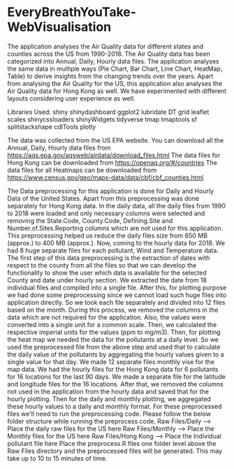 # EveryBreathYouTake-WebVisualisation
The application analyses the Air Quality data for different states and counties across the US from 1990-2018. 
The Air Quality data has been categorized into Annual, Daily, Hourly data files. The application analyses the 
same data in multiple ways (Pie Chart, Bar Chart, Line Chart, HeatMap, Table) to derive insights from the 
changing trends over the years. Apart from analysing the Air Quality for the US, this application also 
analyses the Air Quality data for Hong Kong as well. We have experimented with different layouts 
considering user experience as well.

Libraries Used:
shiny
shinydashboard 
ggplot2 
lubridate 
DT 
grid 
leaflet 
scales
shinycssloaders
shinyWidgets
tidyverse 
tmap 
tmaptools 
sf 
splitstackshape 
cdlTools 
plotly 

The data was collected from the US EPA website. You can download all the Annual, Daily, Hourly data files from https://aqs.epa.gov/aqsweb/airdata/download_files.html
The data files for Hong Kong can be downloaded from https://openaq.org/#/countries 
The data files for all Heatmaps can be downloaded from https://www.census.gov/geo/maps-data/data/cbf/cbf_counties.html 

The Data preprocessing for this application is done for Daily and Hourly Data of the United States. 
Apart from this preprocessing was done separately for Hong Kong data. 
In the daily data, all the daily files from 1990 to 2018 were loaded and only necessary columns 
were selected and removing the State.Code, County.Code, Defining.Site and Number.of.Sites.Reporting 
columns which are not used for this application. This preprocessing helped us reduce the daily files 
size from 650 MB (approx.) to 400 MB (approx.). 
Now, coming to the hourly data for 2018. We had 8 huge separate files for each pollutant, Wind 
and Temperature data. The first step of this data preprocessing is the extraction of dates with 
respect to the county from all the files so that we can develop the functionality to show the user 
which data is available for the selected County and date under hourly section. We extracted the date 
from 18 individual files and compiled into a single file. 
After this, for plotting purpose we had done some preprocessing since we cannot load such huge files 
into application directly. So we took each file separately and divided into 12 files based on the month. 
During this process, we removed the columns in the data which are not required for the application. Also, 
the values were converted into a single unit for a common scale. Then, we calculated the respective imperial 
units for the values (ppm to mg/m3).
Then, for plotting the heat map we needed the data for the pollutants at a daily level. So we used the 
preprocessed file from the above step and used that to calculate the daily value of the pollutants by 
aggregating the hourly values given to a single value for that day. We made 12 separate files monthly vise for the map data.
We had the hourly files for the Hong Kong data for 6 pollutants for 16 locations for the last 90 days. 
We made a separate file for the latitude and longitude files for the 16 locations. After that, we removed 
the columns not used in the application from the hourly data and saved that for the hourly plotting. Then 
for the daily and monthly plotting, we aggregated these hourly values to a daily and monthly format.
For these preprocessed files we'll need to run the preprocessing code. Please follow the below folder structure while running the preprocess code.
Raw Files/Daily --> Place the daily raw files for the US here
Raw Files/Monthly --> Place the Monthly files for the US here
Raw Files/Hong Kong --> Place the Individual pollutant file here
Place the preprocess.R files one folder level above the Raw Files directory and the preprocessed files 
will be generated. This may take up to 10 to 15 minutes of time.
